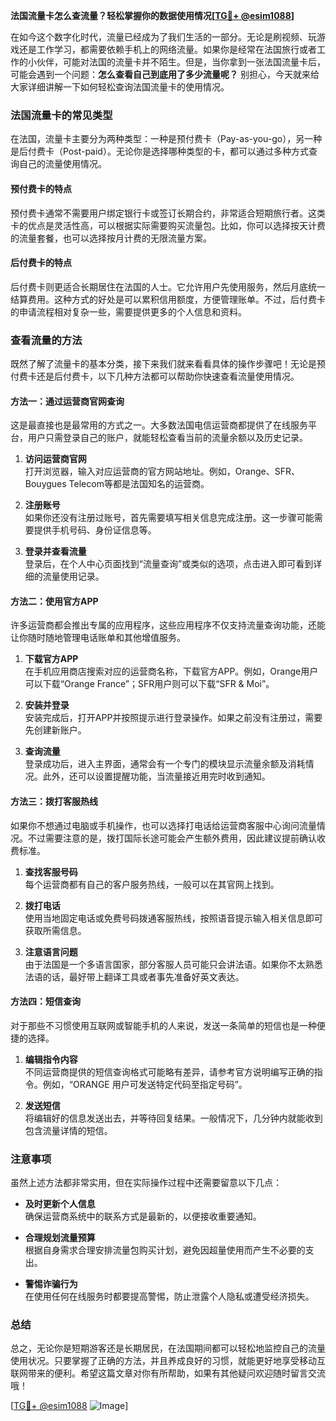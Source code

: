 **法国流量卡怎么查流量？轻松掌握你的数据使用情况[[TG💪+ @esim1088](https://t.me/s/esim1088)]**

在如今这个数字化时代，流量已经成为了我们生活的一部分。无论是刷视频、玩游戏还是工作学习，都需要依赖手机上的网络流量。如果你是经常在法国旅行或者工作的小伙伴，可能对法国的流量卡并不陌生。但是，当你拿到一张法国流量卡后，可能会遇到一个问题：**怎么查看自己到底用了多少流量呢？** 别担心，今天就来给大家详细讲解一下如何轻松查询法国流量卡的使用情况。

### 法国流量卡的常见类型

在法国，流量卡主要分为两种类型：一种是预付费卡（Pay-as-you-go），另一种是后付费卡（Post-paid）。无论你是选择哪种类型的卡，都可以通过多种方式查询自己的流量使用情况。

#### 预付费卡的特点
预付费卡通常不需要用户绑定银行卡或签订长期合约，非常适合短期旅行者。这类卡的优点是灵活性高，可以根据实际需要购买流量包。比如，你可以选择按天计费的流量套餐，也可以选择按月计费的无限流量方案。

#### 后付费卡的特点
后付费卡则更适合长期居住在法国的人士。它允许用户先使用服务，然后月底统一结算费用。这种方式的好处是可以累积信用额度，方便管理账单。不过，后付费卡的申请流程相对复杂一些，需要提供更多的个人信息和资料。

### 查看流量的方法

既然了解了流量卡的基本分类，接下来我们就来看看具体的操作步骤吧！无论是预付费卡还是后付费卡，以下几种方法都可以帮助你快速查看流量使用情况。

#### 方法一：通过运营商官网查询
这是最直接也是最常用的方式之一。大多数法国电信运营商都提供了在线服务平台，用户只需登录自己的账户，就能轻松查看当前的流量余额以及历史记录。

1. **访问运营商官网**  
   打开浏览器，输入对应运营商的官方网站地址。例如，Orange、SFR、Bouygues Telecom等都是法国知名的运营商。
   
2. **注册账号**  
   如果你还没有注册过账号，首先需要填写相关信息完成注册。这一步骤可能需要提供手机号码、身份证信息等。

3. **登录并查看流量**  
   登录后，在个人中心页面找到“流量查询”或类似的选项，点击进入即可看到详细的流量使用记录。

#### 方法二：使用官方APP
许多运营商都会推出专属的应用程序，这些应用程序不仅支持流量查询功能，还能让你随时随地管理电话账单和其他增值服务。

1. **下载官方APP**  
   在手机应用商店搜索对应的运营商名称，下载官方APP。例如，Orange用户可以下载“Orange France”；SFR用户则可以下载“SFR & Moi”。

2. **安装并登录**  
   安装完成后，打开APP并按照提示进行登录操作。如果之前没有注册过，需要先创建新账户。

3. **查询流量**  
   登录成功后，进入主界面，通常会有一个专门的模块显示流量余额及消耗情况。此外，还可以设置提醒功能，当流量接近用完时收到通知。

#### 方法三：拨打客服热线
如果你不想通过电脑或手机操作，也可以选择打电话给运营商客服中心询问流量情况。不过需要注意的是，拨打国际长途可能会产生额外费用，因此建议提前确认收费标准。

1. **查找客服号码**  
   每个运营商都有自己的客户服务热线，一般可以在其官网上找到。

2. **拨打电话**  
   使用当地固定电话或免费号码拨通客服热线，按照语音提示输入相关信息即可获取所需信息。

3. **注意语言问题**  
   由于法国是一个多语言国家，部分客服人员可能只会讲法语。如果你不太熟悉法语的话，最好带上翻译工具或者事先准备好英文表达。

#### 方法四：短信查询
对于那些不习惯使用互联网或智能手机的人来说，发送一条简单的短信也是一种便捷的选择。

1. **编辑指令内容**  
   不同运营商提供的短信查询格式可能略有差异，请参考官方说明编写正确的指令。例如，“ORANGE 用户可发送特定代码至指定号码”。

2. **发送短信**  
   将编辑好的信息发送出去，并等待回复结果。一般情况下，几分钟内就能收到包含流量详情的短信。

### 注意事项

虽然上述方法都非常实用，但在实际操作过程中还需要留意以下几点：

- **及时更新个人信息**  
  确保运营商系统中的联系方式是最新的，以便接收重要通知。
  
- **合理规划流量预算**  
  根据自身需求合理安排流量包购买计划，避免因超量使用而产生不必要的支出。

- **警惕诈骗行为**  
  在使用任何在线服务时都要提高警惕，防止泄露个人隐私或遭受经济损失。

### 总结

总之，无论你是短期游客还是长期居民，在法国期间都可以轻松地监控自己的流量使用状况。只要掌握了正确的方法，并且养成良好的习惯，就能更好地享受移动互联网带来的便利。希望这篇文章对你有所帮助，如果有其他疑问欢迎随时留言交流哦！

[[TG💪+ @esim1088](https://t.me/s/esim1088) ![Image](https://i.postimg.cc/4NQfJmqS/Snipaste-2025-05-13-00-14-12.png)]